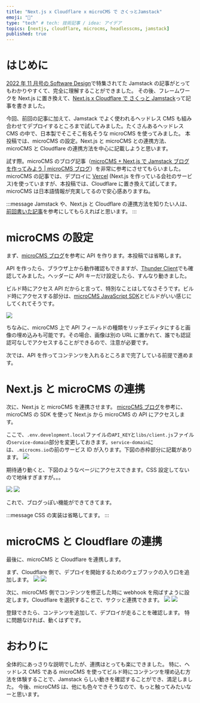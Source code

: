 ```yaml
---
title: "Next.js x Cloudflare x microCMS で さくっとJamstack"
emoji: "🍓"
type: "tech" # tech: 技術記事 / idea: アイデア
topics: [nextjs, cloudflare, microcms, headlesscms, jamstack]
published: true
---
```


# はじめに

[2022 年 11 月号の Software Design](https://gihyo.jp/magazine/SD/archive/2022/202211)で特集されてた Jamstack の記事がとってもわかりやすくて、完全に理解することができました。
その後、フレームワークを Next.js に置き換えて、[Next.js x Cloudflare で さくっと Jamstack](https://zenn.dev/optimisuke/articles/e31e78207f04be)って記事を書きました。

今回、前回の記事に加えて、Jamstack でよく使われるヘッドレス CMS も組み合わせてデプロイするところまで試してみました。たくさんあるヘッドレス CMS の中で、日本製でそこそこ有名そうな microCMS を使ってみました。
本投稿では、microCMS の設定。Next.js と microCMS との連携方法、microCMS と Cloudflare の連携方法を中心に記載しようと思います。

試す際。microCMS のブログ記事（[microCMS + Next.js で Jamstack ブログを作ってみよう | microCMS ブログ](https://blog.microcms.io/microcms-next-jamstack-blog/)）を非常に参考にさせてもらいました。microCMS の記事では、デプロイに [Vercel](https://vercel.com/) (Next.js を作っている会社のサービス)を使っていますが、本投稿では、Cloudflare に置き換えて試してます。microCMS は日本語情報が充実してるので安心感ありますね。

:::message
Jamstack や、Next.js と Cloudflare の連携方法を知りたい人は、[前回書いた記事](https://zenn.dev/optimisuke/articles/e31e78207f04be)を参考にしてもらえればと思います。
:::

# microCMS の設定

まず、[microCMS ブログ](https://blog.microcms.io/microcms-next-jamstack-blog/)を参考に API を作ります。本投稿では省略します。

API を作ったら、ブラウザ上から動作確認もできますが、[Thunder Client](https://www.thunderclient.com/)でも確認してみました。ヘッダーに API キーだけ設定したら、すんなり動きました。

ビルド時にアクセス API だからと言って、特別なことはしてなさそうです。ビルド時にアクセスする部分は、[microCMS JavaScript SDK](https://github.com/microcmsio/microcms-js-sdk)とビルドがいい感じにしてくれてそうです。

![](/images/2022-10-23-22-56-06.png)

ちなみに、microCMS 上で API フィールドの種類をリッチエディタにすると画像の埋め込みも可能です。その場合、画像は別の URL に置かれて、誰でも認証認可なしでアクセスすることができるので、注意が必要です。

次では、API を作ってコンテンツを入れるところまで完了している前提で進めます。

# Next.js と microCMS の連携

次に、Next.js と microCMS を連携させます。
[microCMS ブログ](https://blog.microcms.io/microcms-next-jamstack-blog/)を参考に、microCMS の SDK を使って Next.js から microCMS の API にアクセスします。

ここで、`.env.development.local`ファイルの`API_KEY`と`libs/client.js`ファイルの`service-domain`部分を変更しておきます。`service-domain`には、`.microcms.io`の前のサービス ID が入ります。下図の赤枠部分に記載があります。
![](/images/2022-10-23-23-26-16.png)

期待通り動くと、下図のようなページにアクセスできます。CSS 設定してないので地味すぎますが。。。

![](/images/2022-10-23-23-28-01.png)
![](/images/2022-10-23-22-57-16.png)

これで、ブログっぽい機能ができてきてます。

:::message
CSS の実装は省略してます。
:::

# microCMS と Cloudflare の連携

最後に、microCMS と Cloudflare を連携します。

まず、Cloudflare 側で、デプロイを開始するためのウェブフックの入り口を追加します。
![](/images/2022-10-23-23-02-14.png)
![](/images/2022-10-23-23-02-27.png)

次に、microCMS 側でコンテンツを修正した時に webhook を飛ばすように設定します。Cloudflare を選択することで、サクッと連携できます。
![](/images/2022-10-23-23-02-37.png)
![](/images/2022-10-23-23-02-47.png)

登録できたら、コンテンツを追加して、デプロイが走ることを確認します。
特に問題なければ、動くはずです。

# おわりに

全体的にあっさりな説明でしたが、連携はとっても楽にできました。
特に、ヘッドレス CMS である microCMS を使ってビルド時にコンテンツを埋め込む方法を体験することで、Jamstack らしい動きを確認することができ、満足しました。
今後、microCMS は、他にも色々できそうなので、もっと触ってみたいなーと思います。
